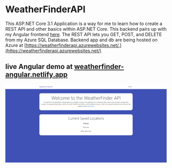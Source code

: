 # WeatherFinderAPI

This ASP.NET Core 3.1 Application is a way for me to learn how to create a REST API and other basics within ASP.NET Core. This backend pairs up with my Angular frontend [here](https://github.com/Kameron2442/weatherFinder-Angular). The REST API lets you GET, POST, and DELETE from my Azure SQL Database. Backend app and db are being hosted on Azure at [https://weatherfinderapi.azurewebsites.net/.](https://weatherfinderapi.azurewebsites.net/)

## live Angular demo at [weatherfinder-angular.netlify.app](https://weatherfinder-angular.netlify.app/)

![Home page](https://github.com/Kameron2442/WeatherFinderAPI/blob/master/Home.png)

